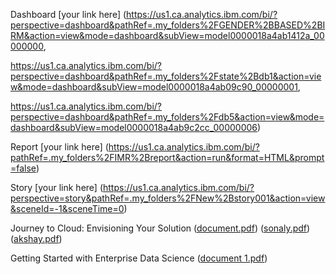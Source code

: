 Dashboard
[your link here]
(https://us1.ca.analytics.ibm.com/bi/?perspective=dashboard&pathRef=.my_folders%2FGENDER%2BBASED%2BIRM&action=view&mode=dashboard&subView=model0000018a4ab1412a_00000000,

https://us1.ca.analytics.ibm.com/bi/?perspective=dashboard&pathRef=.my_folders%2Fstate%2Bdb1&action=view&mode=dashboard&subView=model0000018a4ab09c90_00000001,

https://us1.ca.analytics.ibm.com/bi/?perspective=dashboard&pathRef=.my_folders%2Fdb5&action=view&mode=dashboard&subView=model0000018a4ab9c2cc_00000006)


Report
[your link here]
(https://us1.ca.analytics.ibm.com/bi/?pathRef=.my_folders%2FIMR%2Breport&action=run&format=HTML&prompt=false)

Story
[your link here]
(https://us1.ca.analytics.ibm.com/bi/?perspective=story&pathRef=.my_folders%2FNew%2Bstory001&action=view&sceneId=-1&sceneTime=0)

Journey to Cloud: Envisioning Your Solution
([document.pdf](https://github.com/Deebika16/Malnutrition/files/12503794/document.pdf))
([sonaly.pdf](https://github.com/smartinternz02/SBSPS-Challenge-10896-Malnutrition-A-Disease-That-no-one-cares-about/files/12509763/sonaly.pdf))
([akshay.pdf](https://github.com/smartinternz02/SBSPS-Challenge-10896-Malnutrition-A-Disease-That-no-one-cares-about/files/12509787/akshay.pdf))

Getting Started with Enterprise Data Science
([document 1.pdf](https://github.com/Deebika16/Malnutrition/files/12503797/document.1.pdf))
